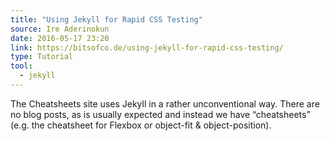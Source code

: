 ```yaml
---
title: "Using Jekyll for Rapid CSS Testing"
source: Ire Aderinokun
date: 2016-05-17 23:20
link: https://bitsofco.de/using-jekyll-for-rapid-css-testing/
type: Tutorial
tool:
  - jekyll 
---
```

The Cheatsheets site uses Jekyll in a rather unconventional way. There are no blog posts, as is usually expected and instead we have “cheatsheets” (e.g. the cheatsheet for Flexbox or object-fit & object-position).





